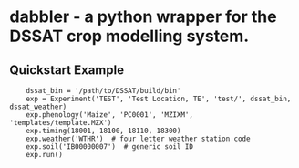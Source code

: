 # dabbler - a python wrapper for the DSSAT crop modelling system.


## Quickstart Example
```
	dssat_bin = '/path/to/DSSAT/build/bin'
	exp = Experiment('TEST', 'Test Location, TE', 'test/', dssat_bin, dssat_weather)
	exp.phenology('Maize', 'PC0001', 'MZIXM', 'templates/template.MZX')  
	exp.timing(18001, 18100, 18110, 18300)
	exp.weather('WTHR')  # four letter weather station code
	exp.soil('IB00000007')  # generic soil ID
	exp.run()
```

